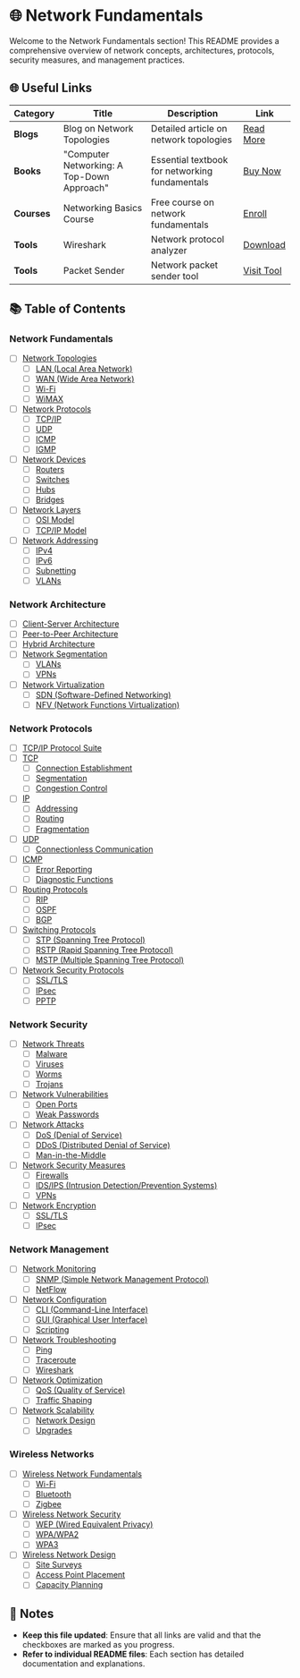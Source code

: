 # 🌐 Network Fundamentals

Welcome to the Network Fundamentals section! This README provides a comprehensive overview of network concepts, architectures, protocols, security measures, and management practices.

## 🌐 Useful Links

| Category        | Title                            | Description                        | Link                                               |
|-----------------|----------------------------------|------------------------------------|---------------------------------------------------|
| **Blogs**       | Blog on Network Topologies       | Detailed article on network topologies | [Read More](https://example.com/network-topologies-blog) |
| **Books**       | "Computer Networking: A Top-Down Approach" | Essential textbook for networking fundamentals | [Buy Now](https://example.com/networking-book)    |
| **Courses**     | Networking Basics Course          | Free course on network fundamentals | [Enroll](https://example.com/networking-course)   |
| **Tools**       | Wireshark                         | Network protocol analyzer          | [Download](https://example.com/wireshark)         |
| **Tools**       | Packet Sender                     | Network packet sender tool         | [Visit Tool](https://example.com/packet-sender)   |

## 📚 Table of Contents

### Network Fundamentals
- [ ] [Network Topologies](./NetworkFundamentals/Network_Topologies.md)
  - [ ] [LAN (Local Area Network)](./NetworkFundamentals/LAN.md)
  - [ ] [WAN (Wide Area Network)](./NetworkFundamentals/WAN.md)
  - [ ] [Wi-Fi](./NetworkFundamentals/WiFi.md)
  - [ ] [WiMAX](./NetworkFundamentals/WiMAX.md)
- [ ] [Network Protocols](./NetworkFundamentals/Network_Protocols.md)
  - [ ] [TCP/IP](./NetworkFundamentals/TCP_IP.md)
  - [ ] [UDP](./NetworkFundamentals/UDP.md)
  - [ ] [ICMP](./NetworkFundamentals/ICMP.md)
  - [ ] [IGMP](./NetworkFundamentals/IGMP.md)
- [ ] [Network Devices](./NetworkFundamentals/Network_Devices.md)
  - [ ] [Routers](./NetworkFundamentals/Routers.md)
  - [ ] [Switches](./NetworkFundamentals/Switches.md)
  - [ ] [Hubs](./NetworkFundamentals/Hubs.md)
  - [ ] [Bridges](./NetworkFundamentals/Bridges.md)
- [ ] [Network Layers](./NetworkFundamentals/Network_Layers.md)
  - [ ] [OSI Model](./NetworkFundamentals/OSI_Model.md)
  - [ ] [TCP/IP Model](./NetworkFundamentals/TCP_IP_Model.md)
- [ ] [Network Addressing](./NetworkFundamentals/Network_Addressing.md)
  - [ ] [IPv4](./NetworkFundamentals/IPv4.md)
  - [ ] [IPv6](./NetworkFundamentals/IPv6.md)
  - [ ] [Subnetting](./NetworkFundamentals/Subnetting.md)
  - [ ] [VLANs](./NetworkFundamentals/VLANs.md)

### Network Architecture
- [ ] [Client-Server Architecture](./NetworkArchitecture/Client_Server_Architecture.md)
- [ ] [Peer-to-Peer Architecture](./NetworkArchitecture/Peer_to_Peer_Architecture.md)
- [ ] [Hybrid Architecture](./NetworkArchitecture/Hybrid_Architecture.md)
- [ ] [Network Segmentation](./NetworkArchitecture/Network_Segmentation.md)
  - [ ] [VLANs](./NetworkArchitecture/VLANs.md)
  - [ ] [VPNs](./NetworkArchitecture/VPNs.md)
- [ ] [Network Virtualization](./NetworkArchitecture/Network_Virtualization.md)
  - [ ] [SDN (Software-Defined Networking)](./NetworkArchitecture/SDN.md)
  - [ ] [NFV (Network Functions Virtualization)](./NetworkArchitecture/NFV.md)

### Network Protocols
- [ ] [TCP/IP Protocol Suite](./NetworkProtocols/TCP_IP_Protocol_Suite.md)
- [ ] [TCP](./NetworkProtocols/TCP.md)
  - [ ] [Connection Establishment](./NetworkProtocols/Connection_Establishment.md)
  - [ ] [Segmentation](./NetworkProtocols/Segmentation.md)
  - [ ] [Congestion Control](./NetworkProtocols/Congestion_Control.md)
- [ ] [IP](./NetworkProtocols/IP.md)
  - [ ] [Addressing](./NetworkProtocols/Addressing.md)
  - [ ] [Routing](./NetworkProtocols/Routing.md)
  - [ ] [Fragmentation](./NetworkProtocols/Fragmentation.md)
- [ ] [UDP](./NetworkProtocols/UDP.md)
  - [ ] [Connectionless Communication](./NetworkProtocols/Connectionless_Communication.md)
- [ ] [ICMP](./NetworkProtocols/ICMP.md)
  - [ ] [Error Reporting](./NetworkProtocols/Error_Reporting.md)
  - [ ] [Diagnostic Functions](./NetworkProtocols/Diagnostic_Functions.md)
- [ ] [Routing Protocols](./NetworkProtocols/Routing_Protocols.md)
  - [ ] [RIP](./NetworkProtocols/RIP.md)
  - [ ] [OSPF](./NetworkProtocols/OSPF.md)
  - [ ] [BGP](./NetworkProtocols/BGP.md)
- [ ] [Switching Protocols](./NetworkProtocols/Switching_Protocols.md)
  - [ ] [STP (Spanning Tree Protocol)](./NetworkProtocols/STP.md)
  - [ ] [RSTP (Rapid Spanning Tree Protocol)](./NetworkProtocols/RSTP.md)
  - [ ] [MSTP (Multiple Spanning Tree Protocol)](./NetworkProtocols/MSTP.md)
- [ ] [Network Security Protocols](./NetworkProtocols/Network_Security_Protocols.md)
  - [ ] [SSL/TLS](./NetworkProtocols/SSL_TLS.md)
  - [ ] [IPsec](./NetworkProtocols/IPsec.md)
  - [ ] [PPTP](./NetworkProtocols/PPTP.md)

### Network Security
- [ ] [Network Threats](./NetworkSecurity/Network_Threats.md)
  - [ ] [Malware](./NetworkSecurity/Malware.md)
  - [ ] [Viruses](./NetworkSecurity/Viruses.md)
  - [ ] [Worms](./NetworkSecurity/Worms.md)
  - [ ] [Trojans](./NetworkSecurity/Trojans.md)
- [ ] [Network Vulnerabilities](./NetworkSecurity/Network_Vulnerabilities.md)
  - [ ] [Open Ports](./NetworkSecurity/Open_Ports.md)
  - [ ] [Weak Passwords](./NetworkSecurity/Weak_Passwords.md)
- [ ] [Network Attacks](./NetworkSecurity/Network_Attacks.md)
  - [ ] [DoS (Denial of Service)](./NetworkSecurity/DoS.md)
  - [ ] [DDoS (Distributed Denial of Service)](./NetworkSecurity/DDoS.md)
  - [ ] [Man-in-the-Middle](./NetworkSecurity/Man_in_the_Middle.md)
- [ ] [Network Security Measures](./NetworkSecurity/Network_Security_Measures.md)
  - [ ] [Firewalls](./NetworkSecurity/Firewalls.md)
  - [ ] [IDS/IPS (Intrusion Detection/Prevention Systems)](./NetworkSecurity/IDS_IPS.md)
  - [ ] [VPNs](./NetworkSecurity/VPNs.md)
- [ ] [Network Encryption](./NetworkSecurity/Network_Encryption.md)
  - [ ] [SSL/TLS](./NetworkSecurity/SSL_TLS.md)
  - [ ] [IPsec](./NetworkSecurity/IPsec.md)

### Network Management
- [ ] [Network Monitoring](./NetworkManagement/Network_Monitoring.md)
  - [ ] [SNMP (Simple Network Management Protocol)](./NetworkManagement/SNMP.md)
  - [ ] [NetFlow](./NetworkManagement/NetFlow.md)
- [ ] [Network Configuration](./NetworkManagement/Network_Configuration.md)
  - [ ] [CLI (Command-Line Interface)](./NetworkManagement/CLI.md)
  - [ ] [GUI (Graphical User Interface)](./NetworkManagement/GUI.md)
  - [ ] [Scripting](./NetworkManagement/Scripting.md)
- [ ] [Network Troubleshooting](./NetworkManagement/Network_Troubleshooting.md)
  - [ ] [Ping](./NetworkManagement/Ping.md)
  - [ ] [Traceroute](./NetworkManagement/Traceroute.md)
  - [ ] [Wireshark](./NetworkManagement/Wireshark.md)
- [ ] [Network Optimization](./NetworkManagement/Network_Optimization.md)
  - [ ] [QoS (Quality of Service)](./NetworkManagement/QoS.md)
  - [ ] [Traffic Shaping](./NetworkManagement/Traffic_Shaping.md)
- [ ] [Network Scalability](./NetworkManagement/Network_Scalability.md)
  - [ ] [Network Design](./NetworkManagement/Network_Design.md)
  - [ ] [Upgrades](./NetworkManagement/Upgrades.md)

### Wireless Networks
- [ ] [Wireless Network Fundamentals](./WirelessNetworks/Wireless_Network_Fundamentals.md)
  - [ ] [Wi-Fi](./WirelessNetworks/WiFi.md)
  - [ ] [Bluetooth](./WirelessNetworks/Bluetooth.md)
  - [ ] [Zigbee](./WirelessNetworks/Zigbee.md)
- [ ] [Wireless Network Security](./WirelessNetworks/Wireless_Network_Security.md)
  - [ ] [WEP (Wired Equivalent Privacy)](./WirelessNetworks/WEP.md)
  - [ ] [WPA/WPA2](./WirelessNetworks/WPA_WPA2.md)
  - [ ] [WPA3](./WirelessNetworks/WPA3.md)
- [ ] [Wireless Network Design](./WirelessNetworks/Wireless_Network_Design.md)
  - [ ] [Site Surveys](./WirelessNetworks/Site_Surveys.md)
  - [ ] [Access Point Placement](./WirelessNetworks/Access_Point_Placement.md)
  - [ ] [Capacity Planning](./WirelessNetworks/Capacity_Planning.md)

## 📝 Notes
- **Keep this file updated**: Ensure that all links are valid and that the checkboxes are marked as you progress.
- **Refer to individual README files**: Each section has detailed documentation and explanations.
